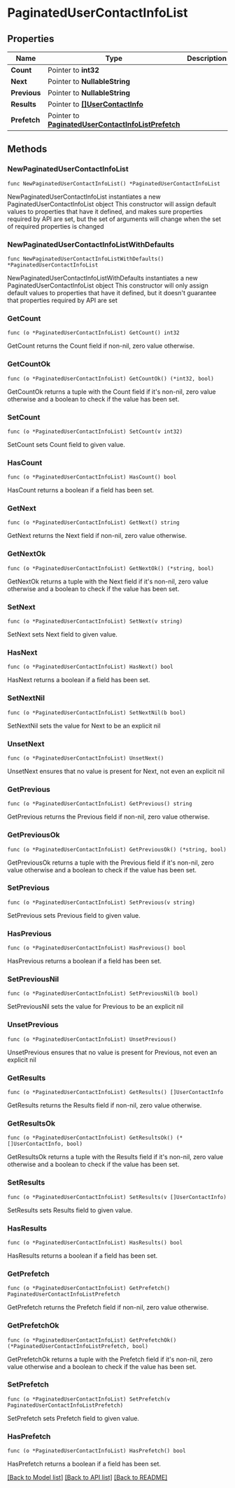 # PaginatedUserContactInfoList

## Properties

Name | Type | Description | Notes
------------ | ------------- | ------------- | -------------
**Count** | Pointer to **int32** |  | [optional] 
**Next** | Pointer to **NullableString** |  | [optional] 
**Previous** | Pointer to **NullableString** |  | [optional] 
**Results** | Pointer to [**[]UserContactInfo**](UserContactInfo.md) |  | [optional] 
**Prefetch** | Pointer to [**PaginatedUserContactInfoListPrefetch**](PaginatedUserContactInfoListPrefetch.md) |  | [optional] 

## Methods

### NewPaginatedUserContactInfoList

`func NewPaginatedUserContactInfoList() *PaginatedUserContactInfoList`

NewPaginatedUserContactInfoList instantiates a new PaginatedUserContactInfoList object
This constructor will assign default values to properties that have it defined,
and makes sure properties required by API are set, but the set of arguments
will change when the set of required properties is changed

### NewPaginatedUserContactInfoListWithDefaults

`func NewPaginatedUserContactInfoListWithDefaults() *PaginatedUserContactInfoList`

NewPaginatedUserContactInfoListWithDefaults instantiates a new PaginatedUserContactInfoList object
This constructor will only assign default values to properties that have it defined,
but it doesn't guarantee that properties required by API are set

### GetCount

`func (o *PaginatedUserContactInfoList) GetCount() int32`

GetCount returns the Count field if non-nil, zero value otherwise.

### GetCountOk

`func (o *PaginatedUserContactInfoList) GetCountOk() (*int32, bool)`

GetCountOk returns a tuple with the Count field if it's non-nil, zero value otherwise
and a boolean to check if the value has been set.

### SetCount

`func (o *PaginatedUserContactInfoList) SetCount(v int32)`

SetCount sets Count field to given value.

### HasCount

`func (o *PaginatedUserContactInfoList) HasCount() bool`

HasCount returns a boolean if a field has been set.

### GetNext

`func (o *PaginatedUserContactInfoList) GetNext() string`

GetNext returns the Next field if non-nil, zero value otherwise.

### GetNextOk

`func (o *PaginatedUserContactInfoList) GetNextOk() (*string, bool)`

GetNextOk returns a tuple with the Next field if it's non-nil, zero value otherwise
and a boolean to check if the value has been set.

### SetNext

`func (o *PaginatedUserContactInfoList) SetNext(v string)`

SetNext sets Next field to given value.

### HasNext

`func (o *PaginatedUserContactInfoList) HasNext() bool`

HasNext returns a boolean if a field has been set.

### SetNextNil

`func (o *PaginatedUserContactInfoList) SetNextNil(b bool)`

 SetNextNil sets the value for Next to be an explicit nil

### UnsetNext
`func (o *PaginatedUserContactInfoList) UnsetNext()`

UnsetNext ensures that no value is present for Next, not even an explicit nil
### GetPrevious

`func (o *PaginatedUserContactInfoList) GetPrevious() string`

GetPrevious returns the Previous field if non-nil, zero value otherwise.

### GetPreviousOk

`func (o *PaginatedUserContactInfoList) GetPreviousOk() (*string, bool)`

GetPreviousOk returns a tuple with the Previous field if it's non-nil, zero value otherwise
and a boolean to check if the value has been set.

### SetPrevious

`func (o *PaginatedUserContactInfoList) SetPrevious(v string)`

SetPrevious sets Previous field to given value.

### HasPrevious

`func (o *PaginatedUserContactInfoList) HasPrevious() bool`

HasPrevious returns a boolean if a field has been set.

### SetPreviousNil

`func (o *PaginatedUserContactInfoList) SetPreviousNil(b bool)`

 SetPreviousNil sets the value for Previous to be an explicit nil

### UnsetPrevious
`func (o *PaginatedUserContactInfoList) UnsetPrevious()`

UnsetPrevious ensures that no value is present for Previous, not even an explicit nil
### GetResults

`func (o *PaginatedUserContactInfoList) GetResults() []UserContactInfo`

GetResults returns the Results field if non-nil, zero value otherwise.

### GetResultsOk

`func (o *PaginatedUserContactInfoList) GetResultsOk() (*[]UserContactInfo, bool)`

GetResultsOk returns a tuple with the Results field if it's non-nil, zero value otherwise
and a boolean to check if the value has been set.

### SetResults

`func (o *PaginatedUserContactInfoList) SetResults(v []UserContactInfo)`

SetResults sets Results field to given value.

### HasResults

`func (o *PaginatedUserContactInfoList) HasResults() bool`

HasResults returns a boolean if a field has been set.

### GetPrefetch

`func (o *PaginatedUserContactInfoList) GetPrefetch() PaginatedUserContactInfoListPrefetch`

GetPrefetch returns the Prefetch field if non-nil, zero value otherwise.

### GetPrefetchOk

`func (o *PaginatedUserContactInfoList) GetPrefetchOk() (*PaginatedUserContactInfoListPrefetch, bool)`

GetPrefetchOk returns a tuple with the Prefetch field if it's non-nil, zero value otherwise
and a boolean to check if the value has been set.

### SetPrefetch

`func (o *PaginatedUserContactInfoList) SetPrefetch(v PaginatedUserContactInfoListPrefetch)`

SetPrefetch sets Prefetch field to given value.

### HasPrefetch

`func (o *PaginatedUserContactInfoList) HasPrefetch() bool`

HasPrefetch returns a boolean if a field has been set.


[[Back to Model list]](../README.md#documentation-for-models) [[Back to API list]](../README.md#documentation-for-api-endpoints) [[Back to README]](../README.md)


